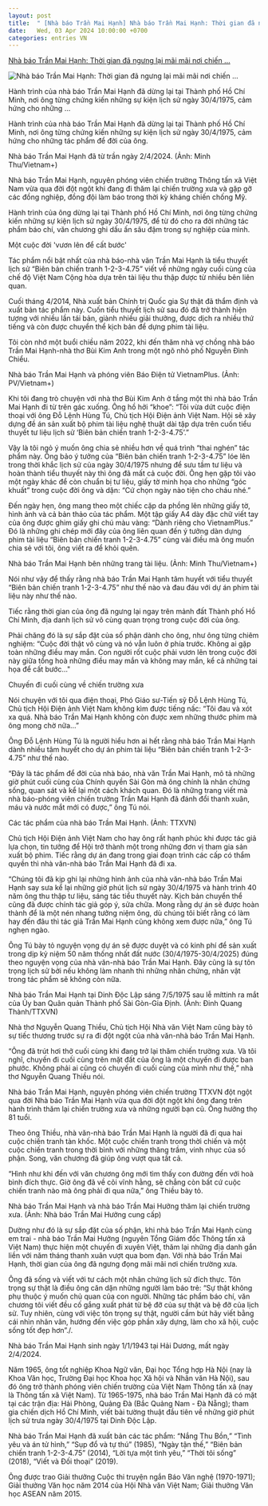 ```yaml
---
layout: post
title:  " [Nhà báo Trần Mai Hạnh] Nhà báo Trần Mai Hạnh: Thời gian đã ngưng lại mãi mãi nơi chiến ..."
date:   Wed, 03 Apr 2024 10:00:00 +0700
categories: entries VN
---
```

[Nhà báo Trần Mai Hạnh: Thời gian đã ngưng lại mãi mãi nơi chiến ...](https://www.vietnamplus.vn/nha-bao-tran-mai-hanh-thoi-gian-da-ngung-lai-mai-mai-noi-chien-truong-xua-post938316.vnp)

![Nhà báo Trần Mai Hạnh: Thời gian đã ngưng lại mãi mãi nơi chiến ...](https://imagev3.vietnamplus.vn/1200x630/Uploaded/2024/tpuoaob/2024_04_04/20220412-162730-7416.jpg.webp)

Hành trình của nhà báo Trần Mai Hạnh đã dừng lại tại Thành phố Hồ Chí Minh, nơi ông từng chứng kiến những sự kiện lịch sử ngày 30/4/1975, cảm hứng cho những ...

Hành trình của nhà báo Trần Mai Hạnh đã dừng lại tại Thành phố Hồ Chí Minh, nơi ông từng chứng kiến những sự kiện lịch sử ngày 30/4/1975, cảm hứng cho những tác phẩm để đời của ông.

Nhà báo Trần Mai Hạnh đã từ trần ngày 2/4/2024. (Ảnh: Minh Thu/Vietnam+)

Nhà báo Trần Mai Hạnh, nguyên phóng viên chiến trường Thông tấn xã Việt Nam vừa qua đời đột ngột khi đang đi thăm lại chiến trường xưa và gặp gỡ các đồng nghiệp, đồng đội làm báo trong thời kỳ kháng chiến chống Mỹ.

Hành trình của ông dừng lại tại Thành phố Hồ Chí Minh, nơi ông từng chứng kiến những sự kiện lịch sử ngày 30/4/1975, để từ đó cho ra đời những tác phẩm báo chí, văn chương ghi dấu ấn sâu đậm trong sự nghiệp của mình.

Một cuộc đời 'vươn lên để cất bước'

Tác phẩm nổi bật nhất của nhà báo-nhà văn Trần Mai Hạnh là tiểu thuyết lịch sử “Biên bản chiến tranh 1-2-3-4.75” viết về những ngày cuối cùng của chế độ Việt Nam Cộng hòa dựa trên tài liệu thu thập được từ nhiều bên liên quan.

Cuối tháng 4/2014, Nhà xuất bản Chính trị Quốc gia Sự thật đã thẩm định và xuất bản tác phẩm này. Cuốn tiểu thuyết lịch sử sau đó đã trở thành hiện tượng với nhiều lần tái bản, giành nhiều giải thưởng, được dịch ra nhiều thứ tiếng và còn được chuyển thể kịch bản để dựng phim tài liệu.

Tôi còn nhớ một buổi chiều năm 2022, khi đến thăm nhà vợ chồng nhà báo Trần Mai Hạnh-nhà thơ Bùi Kim Anh trong một ngõ nhỏ phố Nguyễn Đình Chiểu.

Nhà báo Trần Mai Hạnh và phóng viên Báo Điện tử VietnamPlus. (Ảnh: PV/Vietnam+)

Khi tôi đang trò chuyện với nhà thơ Bùi Kim Anh ở tầng một thì nhà báo Trần Mai Hạnh đi từ trên gác xuống. Ông hồ hởi “khoe”: “Tôi vừa dứt cuộc điện thoại với ông Đỗ Lệnh Hùng Tú, Chủ tịch Hội Điện ảnh Việt Nam. Hội sẽ xây dựng đề án sản xuất bộ phim tài liệu nghệ thuật dài tập dựa trên cuốn tiểu thuyết tư liệu lịch sử ‘Biên bản chiến tranh 1-2-3-4.75’.”

Vậy là tôi ngỏ ý muốn ông chia sẻ nhiều hơn về quá trình “thai nghén” tác phẩm này. Ông bảo ý tưởng của “Biên bản chiến tranh 1-2-3-4.75” lóe lên trong thời khắc lịch sử của ngày 30/4/1975 nhưng để sưu tầm tư liệu và hoàn thành tiểu thuyết này thì ông đã mất cả cuộc đời. Ông hẹn gặp tôi vào một ngày khác để còn chuẩn bị tư liệu, giấy tờ minh họa cho những “góc khuất” trong cuộc đời ông và dặn: “Cứ chọn ngày nào tiện cho cháu nhé.”

Đến ngày hẹn, ông mang theo một chiếc cặp da phồng lên những giấy tờ, hình ảnh và cả bản thảo của tác phẩm. Một tập giấy A4 dày đặc chữ viết tay của ông được ghim giấy ghi chú màu vàng: “Dành riêng cho VietnamPlus.” Đó là những ghi chép mới đây của ông liên quan đến ý tưởng dàn dựng phim tài liệu “Biên bản chiến tranh 1-2-3-4.75” cùng vài điều mà ông muốn chia sẻ với tôi, ông viết ra để khỏi quên.

Nhà báo Trần Mai Hạnh bên những trang tài liệu. (Ảnh: Minh Thu/Vietnam+)

Nói như vậy để thấy rằng nhà báo Trần Mai Hạnh tâm huyết với tiểu thuyết “Biên bản chiến tranh 1-2-3-4.75” như thế nào và đau đáu với dự án phim tài liệu này như thế nào.

Tiếc rằng thời gian của ông đã ngưng lại ngay trên mảnh đất Thành phố Hồ Chí Minh, địa danh lịch sử vô cùng quan trọng trong cuộc đời của ông.

Phải chăng đó là sự sắp đặt của số phận dành cho ông, như ông từng chiêm nghiệm: “Cuộc đời thật vô cùng và nó vẫn luôn ở phía trước. Không ai gặp toàn những điều may mắn. Con người rốt cuộc phải vươn lên trong cuộc đời này giữa tổng hoà những điều may mắn và không may mắn, kể cả những tai họa để cất bước..."

Chuyến đi cuối cùng về chiến trường xưa

Nói chuyện với tôi qua điện thoại, Phó Giáo sư-Tiến sỹ Đỗ Lệnh Hùng Tú, Chủ tịch Hội Điện ảnh Việt Nam không kìm được tiếng nấc: “Tôi đau và xót xa quá. Nhà báo Trần Mai Hạnh không còn được xem những thước phim mà ông mong chờ nữa…”

Ông Đỗ Lệnh Hùng Tú là người hiểu hơn ai hết rằng nhà báo Trần Mai Hạnh dành nhiều tâm huyết cho dự án phim tài liệu “Biên bản chiến tranh 1-2-3-4.75” như thế nào.

“Đây là tác phẩm để đời của nhà báo, nhà văn Trần Mai Hạnh, mô tả những giờ phút cuối cùng của Chính quyền Sài Gòn mà ông chính là nhân chứng sống, quan sát và kể lại một cách khách quan. Đó là những trang viết mà nhà báo-phóng viên chiến trường Trần Mai Hạnh đã đánh đổi thanh xuân, máu và nước mắt mới có được,” ông Tú nói.

Các tác phẩm của nhà báo Trần Mai Hạnh. (Ảnh: TTXVN)

Chủ tịch Hội Điện ảnh Việt Nam cho hay ông rất hạnh phúc khi được tác giả lựa chọn, tin tưởng để Hội trở thành một trong những đơn vị tham gia sản xuất bộ phim. Tiếc rằng dự án đang trong giai đoạn trình các cấp có thẩm quyền thì nhà văn-nhà báo Trần Mai Hạnh đã đi xa.

“Chúng tôi đã kịp ghi lại những hình ảnh của nhà văn-nhà báo Trần Mai Hạnh say sưa kể lại những giờ phút lịch sử ngày 30/4/1975 và hành trình 40 năm ông thu thập tư liệu, sáng tác tiểu thuyết này. Kịch bản chuyển thể cũng đã được chính tác giả góp ý, sửa chữa. Mong rằng dự án sẽ được hoàn thành để là một nén nhang tưởng niệm ông, dù chúng tôi biết rằng có làm hay đến đâu thì tác giả Trần Mai Hạnh cũng không xem được nữa,” ông Tú nghẹn ngào.

Ông Tú bày tỏ nguyện vọng dự án sẽ được duyệt và có kinh phí để sản xuất trong dịp kỷ niệm 50 năm thống nhất đất nước (30/4/1975-30/4/2025) đúng theo nguyện vọng của nhà văn-nhà báo Trần Mai Hạnh. Đây cũng là sự tôn trọng lịch sử bởi nếu không làm nhanh thì những nhân chứng, nhân vật trong tác phẩm sẽ không còn nữa.

Nhà báo Trần Mai Hạnh tại Dinh Độc Lập sáng 7/5/1975 sau lễ míttinh ra mắt của Ủy ban Quân quản Thành phố Sài Gòn-Gia Định. (Ảnh: Đinh Quang Thành/TTXVN)

Nhà thơ Nguyễn Quang Thiều, Chủ tịch Hội Nhà văn Việt Nam cũng bày tỏ sự tiếc thương trước sự ra đi đột ngột của nhà văn-nhà báo Trần Mai Hạnh.

“Ông đã trút hơi thở cuối cùng khi đang trở lại thăm chiến trường xưa. Và tôi nghĩ, chuyến đi cuối cùng trên mặt đất của ông là một chuyến đi được ban phước. Không phải ai cũng có chuyến đi cuối cùng của mình như thế,” nhà thơ Nguyễn Quang Thiều nói.

Nhà báo Trần Mai Hạnh, nguyên phóng viên chiến trường TTXVN đột ngột qua đời Nhà báo Trần Mai Hạnh vừa qua đời đột ngột khi ông đang trên hành trình thăm lại chiến trường xưa và những người bạn cũ. Ông hưởng thọ 81 tuổi.

Theo ông Thiều, nhà văn-nhà báo Trần Mai Hạnh là người đã đi qua hai cuộc chiến tranh tàn khốc. Một cuộc chiến tranh trong thời chiến và một cuộc chiến tranh trong thời bình với những thăng trầm, vinh nhục của số phận. Song, văn chương đã giúp ông vượt qua tất cả.

“Hình như khi đến với văn chương ông mới tìm thấy con đường đến với hoà bình đích thực. Giờ ông đã về cõi vĩnh hằng, sẽ chẳng còn bất cứ cuộc chiến tranh nào mà ông phải đi qua nữa,” ông Thiều bày tỏ.

Nhà báo Trần Mai Hạnh và nhà báo Trần Mai Hưởng thăm lại chiến trường xưa. (Ảnh: Nhà báo Trần Mai Hưởng cung cấp)

Dường như đó là sự sắp đặt của số phận, khi nhà báo Trần Mai Hạnh cùng em trai - nhà báo Trần Mai Hưởng (nguyên Tổng Giám đốc Thông tấn xã Việt Nam) thực hiện một chuyến đi xuyên Việt, thăm lại những địa danh gắn liền với năm tháng thanh xuân vượt qua bom đạn. Với nhà báo Trần Mai Hạnh, thời gian của ông đã ngưng đọng mãi mãi nơi chiến trường xưa.

Ông đã sống và viết với tư cách một nhân chứng lịch sử đích thực. Tôn trọng sự thật là điều ông căn dặn những người làm báo trẻ: “Sự thật không phụ thuộc ý muốn chủ quan của con người. Những tác phẩm báo chí, văn chương tôi viết đều cố gắng xuất phát từ bệ đỡ của sự thật và bệ đỡ của lịch sử. Tuy nhiên, cùng với việc tôn trọng sự thật, người cầm bút hãy viết bằng cái nhìn nhân văn, hướng đến việc góp phần xây dựng, làm cho xã hội, cuộc sống tốt đẹp hơn”./.

Nhà báo Trần Mai Hạnh sinh ngày 1/1/1943 tại Hải Dương, mất ngày 2/4/2024.

Năm 1965, ông tốt nghiệp Khoa Ngữ văn, Đại học Tổng hợp Hà Nội (nay là Khoa Văn học, Trường Đại học Khoa học Xã hội và Nhân văn Hà Nội), sau đó ông trở thành phóng viên chiến trường của Việt Nam Thông tấn xã (nay là Thông tấn xã Việt Nam). Từ 1965-1975, nhà báo Trần Mai Hạnh đã có mặt tại các trận địa: Hải Phòng, Quảng Đà (Bắc Quảng Nam - Đà Nẵng); tham gia chiến dịch Hồ Chí Minh, viết bài tường thuật đầu tiên về những giờ phút lịch sử trưa ngày 30/4/1975 tại Dinh Độc Lập.

Nhà báo Trần Mai Hạnh đã xuất bản các tác phẩm: “Nắng Thu Bồn,” “Tình yêu và án tử hình,” “Sụp đổ và tự thú” (1985), “Ngày tận thế,” “Biên bản chiến tranh 1-2-3-4.75” (2014), “Lời tựa một tình yêu,” “Thời tôi sống” (2018), “Viết và Đối thoại” (2019).

Ông được trao Giải thưởng Cuộc thi truyện ngắn Báo Văn nghệ (1970-1971); Giải thưởng Văn học năm 2014 của Hội Nhà văn Việt Nam; Giải thưởng Văn học ASEAN năm 2015.

